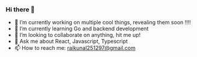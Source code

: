 ### Hi there 👋


- 🔭 I’m currently working on multiple cool things, revealing them soon !!!!
- 🌱 I’m currently learning Go and backend development
- 👯 I’m looking to collaborate on anything, hit me up!
- 💬 Ask me about React, Javascript, Typescript
- 📫 How to reach me: raikunal251297@gmail.com


